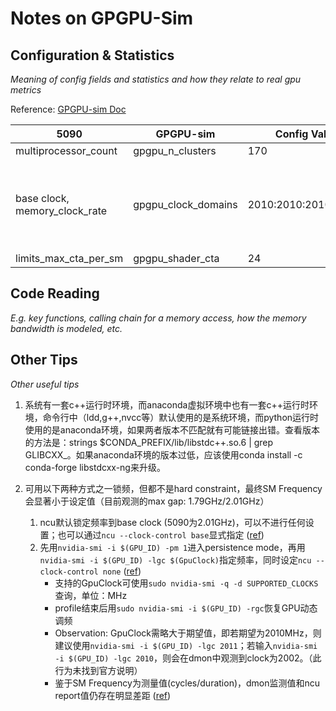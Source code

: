 # Notes on GPGPU-Sim

## Configuration & Statistics

*Meaning of config fields and statistics and how they relate to real gpu metrics*

Reference: [GPGPU-sim Doc](http://gpgpu-sim.org/manual/index.php/Main_Page#Configuration_Options)

| 5090 |  GPGPU-sim |  Config Value | Note |
| -- | -- | -- | -- |
| multiprocessor_count | gpgpu_n_clusters | 170 | |
| base clock, memory_clock_rate | gpgpu_clock_domains | 2010:2010:2010:14000 | \<Core Clock\>:\<Interconnect Clock\>:\<L2 Clock\>:\<DRAM Clock\>  |
| limits_max_cta_per_sm | gpgpu_shader_cta | 24 | |


## Code Reading

*E.g. key functions, calling chain for a memory access, how the memory bandwidth is modeled, etc.*

## Other Tips

*Other useful tips*

1. 系统有一套c++运行时环境，而anaconda虚拟环境中也有一套c++运行时环境，命令行中（ldd,g++,nvcc等）默认使用的是系统环境，而python运行时使用的是anaconda环境，如果两者版本不匹配就有可能链接出错。查看版本的方法是：strings $CONDA_PREFIX/lib/libstdc++.so.6 | grep GLIBCXX_。如果anaconda环境的版本过低，应该使用conda install -c conda-forge libstdcxx-ng来升级。

2. 可用以下两种方式之一锁频，但都不是hard constraint，最终SM Frequency会显著小于设定值（目前观测的max gap: 1.79GHz/2.01GHz）
    1. ncu默认锁定频率到base clock (5090为2.01GHz)，可以不进行任何设置；也可以通过`ncu --clock-control base`显式指定 ([ref](https://docs.nvidia.com/nsight-compute/ProfilingGuide/index.html#clock-control))
    2. 先用`nvidia-smi -i $(GPU_ID) -pm 1`进入persistence mode，再用`nvidia-smi -i $(GPU_ID) -lgc $(GpuClock)`指定频率，同时设定`ncu --clock-control none` ([ref](https://stackoverflow.com/questions/64701751/can-i-fix-my-gpu-clock-rate-to-ensure-consistent-profiling-results))
       - 支持的GpuClock可使用`sudo nvidia-smi -q -d SUPPORTED_CLOCKS`查询，单位：MHz
       - profile结束后用`sudo nvidia-smi -i $(GPU_ID) -rgc`恢复GPU动态调频
       - Observation: GpuClock需略大于期望值，即若期望为2010MHz，则建议使用`nvidia-smi -i $(GPU_ID) -lgc 2011`；若输入`nvidia-smi -i $(GPU_ID) -lgc 2010`，则会在dmon中观测到clock为2002。（此行为未找到官方说明）
       - 鉴于SM Frequency为测量值(cycles/duration)，dmon监测值和ncu report值仍存在明显差距 ([ref](https://forums.developer.nvidia.com/t/sm-frequency-reported-in-nsight-compute/264271))
